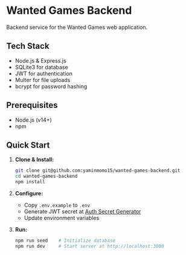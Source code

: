 # Wanted Games Backend

Backend service for the Wanted Games web application.

## Tech Stack
- Node.js & Express.js
- SQLite3 for database
- JWT for authentication
- Multer for file uploads
- bcrypt for password hashing

## Prerequisites
- Node.js (v14+)
- npm

## Quick Start

1. **Clone & Install:**
   ```bash
   git clone git@github.com:yaminmomo15/wanted-games-backend.git
   cd wanted-games-backend
   npm install
   ```

2. **Configure:**
   - Copy `.env.example` to `.env`
   - Generate JWT secret at [Auth Secret Generator](https://auth-secret-gen.vercel.app/)
   - Update environment variables

3. **Run:**
   ```bash
   npm run seed    # Initialize database
   npm run dev     # Start server at http://localhost:3000
   ```
